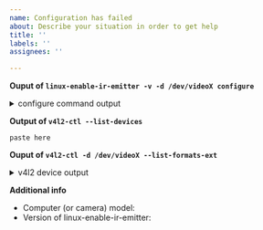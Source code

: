 ```yaml
---
name: Configuration has failed
about: Describe your situation in order to get help
title: ''
labels: ''
assignees: ''

---
```


<!--- Please look at the wiki before open an issue -->
<!--- https://github.com/EmixamPP/linux-enable-ir-emitter/wiki -->

**Ouput of `linux-enable-ir-emitter -v -d /dev/videoX configure`**
<!-- replace /dev/videoX with your device (/dev/video2 for default)-->
<details><summary>configure command output</summary>

```
paste here
```
</details>

**Output of `v4l2-ctl --list-devices`**
```
paste here
```

**Ouput of `v4l2-ctl -d /dev/videoX --list-formats-ext`**
<!-- replace /dev/videoX with your device (/dev/video2 for default)-->
<details><summary>v4l2 device output</summary>

```
paste here
```
</details>

**Additional info**
 - Computer (or camera) model: 
 - Version of linux-enable-ir-emitter: <!--- linux-enable-ir-emitter -V -->
